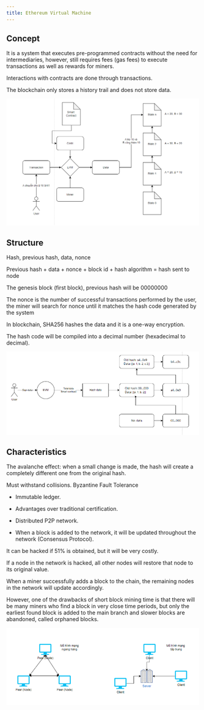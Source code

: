 ```yaml
---
title: Ethereum Virtual Machine
---
```


## Concept

It is a system that executes pre-programmed contracts without the need for intermediaries, however, still requires fees (gas fees) to execute transactions as well as rewards for miners.

Interactions with contracts are done through transactions.

The blockchain only stores a history trail and does not store data.

![Image](https://raw.githubusercontent.com/quankori/quankori.github.io/master/src/images/blockchain/3.PNG)

## Structure

Hash, previous hash, data, nonce

Previous hash + data + nonce + block id + hash algorithm = hash sent to node

The genesis block (first block), previous hash will be 00000000

The nonce is the number of successful transactions performed by the user, the miner will search for nonce until it matches the hash code generated by the system

In blockchain, SHA256 hashes the data and it is a one-way encryption.

The hash code will be compiled into a decimal number (hexadecimal to decimal).

![Image](https://raw.githubusercontent.com/quankori/quankori.github.io/master/src/images/blockchain/5.PNG)

## Characteristics

The avalanche effect: when a small change is made, the hash will create a completely different one from the original hash.

Must withstand collisions. Byzantine Fault Tolerance

- Immutable ledger.

- Advantages over traditional certification.

- Distributed P2P network.

- When a block is added to the network, it will be updated throughout the network (Consensus Protocol).

It can be hacked if 51% is obtained, but it will be very costly.

If a node in the network is hacked, all other nodes will restore that node to its original value.

When a miner successfully adds a block to the chain, the remaining nodes in the network will update accordingly.

However, one of the drawbacks of short block mining time is that there will be many miners who find a block in very close time periods, but only the earliest found block is added to the main branch and slower blocks are abandoned, called orphaned blocks.

![Image](https://raw.githubusercontent.com/quankori/quankori.github.io/master/src/images/blockchain/4.PNG)
